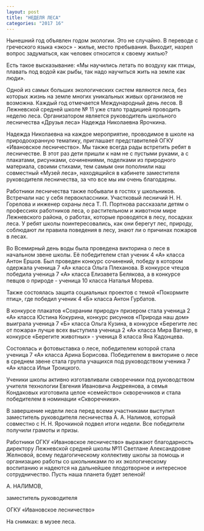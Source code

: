 ```yaml
---
layout: post
title: "НЕДЕЛЯ ЛЕСА"
categories: "2017 16"
---
```


Нынешний год объявлен годом экологии. Это не случайно. В переводе с греческого языка «экос» - жилье, место пребывания. Выходит, назрел вопрос задуматься, как человек относится к своему жилью?

Есть такое высказывание: «Мы научились летать по воздуху как птицы, плавать под водой как рыбы, так надо научиться жить на земле как люди».

Одной из самых больших экологических систем являются леса, без которых жизнь на земле многих уникальных живых организмов не возможна. Каждый год отмечается Международный день лесов. В Лежневской средней школе № 11 уже стало традицией проводить неделю леса. Организатором является руководитель школьного лесничества «Друзья леса» Надежда Николаевна Ярочкина.

Надежда Николаевна на каждое мероприятие, проводимое в школе на природоохранную тематику, приглашает представителей ОГКУ «Ивановское лесничество». Мы также всегда рады встретить ребят в лесничестве. В этот раз дети пришли к нам не с пустыми руками, а с плакатами, рисунками, сочинениями, поделками из природного материала, своими стихами, тем самым они пополнили наш совместный «Музей леса», находящийся в кабинете заместителя руководителя лесничества, за что все мы им очень благодарны.

Работники лесничества также побывали в гостях у школьников. Встречали нас у себя первоклассники. Участковый лесничий Н. Н. Горелова и инженер охраны леса Т. П. Портнова рассказали детям о профессиях работников леса, о растительном и животном мире Лежневского района, о работах, которые проводятся в лесу, посадках леса. У ребят школы поинтересовались, как они берегут лес, природу, соблюдают ли правила поведения в лесу, знают ли о причинах пожаров в лесах.

Во Всемирный день воды была проведена викторина о лесе в начальном звене школы. Её победителем стал ученик 4 «А» класса Антон Ершов. Был проведен конкурс сочинений, победу в котором одержала ученица 7 «А» класса Ольга Плеханова. В конкурсе чтецов победила ученица 7 «А» класса Елизавета Белякова, а в конкурсе певцов о природе - ученица 10 класса Наталья Морева.

Также состоялась защита социальных проектов с темой «Покормите птиц», где победил ученик 4 «Б» класса Антон Гурбатов.

В конкурсе плакатов «Сохраним природу» призером стала ученица 2 «А» класса Юстина Кокурина, конкурс рисунков «Природа наш дом» выиграла ученица 7 «Б» класса Ольга Кузина, в конкурсе «Берегите лес от пожара» лучше всех выступила  ученица 2 «А» класса Мира Вагнер, в конкурсе «Берегите животных» - ученица 8 класса Яна Кадонцева.

Состоялась и фотовыставка о лесе, победителем которой стала ученица 7 «А» класса Арина Борисова. Победителем в викторине о лесе в среднем звене стала группа учащихся под руководством ученика 7 «А» класса Ильи Троицкого.

Ученики школы активно изготавливали скворечники под руководством учителя технологии Евгения Ивановича Андреянова, а семья Кондаковых изготовила целое «семейство» скворечников и стала победителем в номинации «Скворечники».

В завершение недели леса перед всеми участниками выступил заместитель руководителя лесничества А. А. Налимов, который совместно с Н. Н. Ярочкиной подвел итоги недели. Все победители получили грамоты и призы.

Работники ОГКУ «Ивановское лесничество» выражают благодарность директору Лежневской средней школы №11 Светлане Александровне Желновой, всему педагогическому коллективу школы за помощь и организацию работы со школьниками по их экологическому воспитанию и надеются на дальнейшее плодотворное и интересное сотрудничество. Пусть наша планета будет зеленой!

А. НАЛИМОВ,

заместитель руководителя

ОГКУ «Ивановское лесничество»

На снимках: в музее леса.


